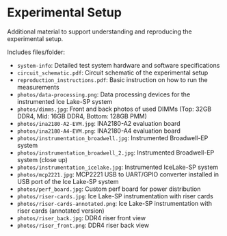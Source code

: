 # Experimental Setup

Additional material to support understanding and reproducing the experimental setup.

Includes files/folder:
- `system-info`: Detailed test system hardware and software specifications
- `circuit_schematic.pdf`: Circuit schematic of the experimental setup
- `reproduction_instructions.pdf`: Basic instruction on how to run the measurements
- `photos/data-processing.png`: Data processing devices for the instrumented Ice Lake-SP system
- `photos/dimms.jpg`: Front and back photos of used DIMMs (Top: 32GB DDR4, Mid: 16GB DDR4, Bottom: 128GB PMM)
- `photos/ina2180-A2-EVM.jpg`: INA2180-A2 evaluation board
- `photos/ina2180-A4-EVM.png`: INA2180-A4 evaluation board
- `photos/instrumentation_broadwell.jpg`:  Instrumented Broadwell-EP system 
- `photos/instrumentation_broadwell_2.jpg`: Instrumented Broadwell-EP system (close up)
- `photos/instrumentation_icelake.jpg`: Instrumented IceLake-SP system
- `photos/mcp2221.jpg`: MCP2221 USB to UART/GPIO converter installed in USB port of the Ice Lake-SP system
- `photos/perf_board.jpg`: Custom perf board for power distribution
- `photos/riser-cards.jpg`: Ice Lake-SP instrumentation with riser cards 
- `photos/riser-cards-annotated.png`: Ice Lake-SP instrumentation with riser cards (annotated version)
- `photos/riser_back.jpg`: DDR4 riser front view
- `photos/riser_front.png`: DDR4 riser back view